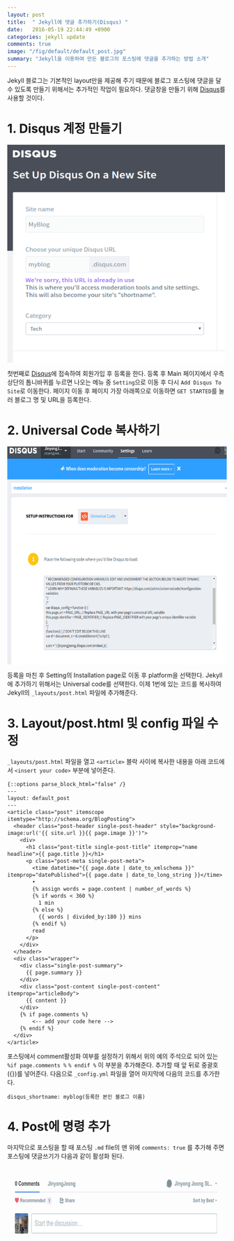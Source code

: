 ```yaml
---
layout: post
title:  " Jekyll에 댓글 추가하기(Disqus) "
date:   2016-05-19 22:44:49 +0900
categories: jekyll update
comments: true
image: "/fig/default/default_post.jpg"
summary: "Jekyll을 이용하여 만든 블로그의 포스팅에 댓글을 추가하는 방법 소개"
---
```


Jekyll 블로그는 기본적인 layout만을 제공해 주기 때문에 블로그 포스팅에 댓글을 달 수 있도록 만들기 위해서는 추가적인 작업이 필요하다. 댓글창을 만들기 위해 [Disqus](https://disqus.com/)를 사용할 것이다. 

# 1. Disqus 계정 만들기
<img align="middle" src="/fig/post/add_comment_to_post/fig1.png" width="500" height="500px">

첫번째로 [Disqus](https://disqus.com/)에 접속하여 회원가입 후 등록을 한다. 등록 후 Main 페이지에서 우측 상단의 톱니바퀴를 누르면 나오는 메뉴 중 `Setting`으로 이동 후 다시 `Add Disqus To Site`로 이동한다. 페이지 이동 후 페이지 가장 아래쪽으로 이동하면 `GET STARTED`를 눌러 블로그 명 및 URL을 등록한다. 


# 2. Universal Code 복사하기
<img align="middle" src="/fig/post/add_comment_to_post/fig2.png" width="800" height="500px">


등록을 마친 후 Setting의 Installation page로 이동 후 platform을 선택한다. Jekyll에 추가하기 위해서는 Universal code를 선택한다. 이제 1번에 있는 코드를 복사하여 Jekyll의 `_layouts/post.html` 파일에 추가해준다. 


# 3. Layout/post.html 및 config 파일 수정


`_layouts/post.html` 파일을 열고 `<article>` 블락 사이에 복사한 내용을 아래 코드에서 `<insert your code>` 부분에 넣어준다. 

```
{::options parse_block_html="false" /}
---
layout: default_post
---
<article class="post" itemscope itemtype="http://schema.org/BlogPosting">
  <header class="post-header single-post-header" style="background-image:url('{{ site.url }}{{ page.image }}')">
    <div>
      <h1 class="post-title single-post-title" itemprop="name headline">{{ page.title }}</h1>
      <p class="post-meta single-post-meta">
        <time datetime="{{ page.date | date_to_xmlschema }}" itemprop="datePublished">{{ page.date | date_to_long_string }}</time>
        •
        {% assign words = page.content | number_of_words %}
        {% if words < 360 %}
          1 min
        {% else %}
          {{ words | divided_by:180 }} mins
        {% endif %}
        read
      </p>
    </div>
  </header>
  <div class="wrapper">
    <div class="single-post-summary">
      {{ page.summary }}
    </div>
    <div class="post-content single-post-content" itemprop="articleBody">
      {{ content }}
    </div>
    {% if page.comments %}
        <-- add your code here -->
    {% endif %}
  </div>
</article>

```

포스팅에서 comment활성화 여부를 설정하기 위해서 위의 예의 주석으로 되어 있는 `%if page.comments %` `% endif %` 이 부분을 추가해준다. 추가할 때 앞 뒤로 중괄호({})를 넣어준다. 다음으로 `_config.yml` 파일을 열어 마지막에 다음의 코드를 추가한다. 

```
disqus_shortname: myblog(등록한 본인 블로그 이름)
```

# 4. Post에 명령 추가

마지막으로 포스팅을 할 때 포스팅 `.md` file의 맨 위에 `comments: true` 를 추가해 주면 포스팅에 댓글쓰기가 다음과 같이 활성화 된다. 

<img align="middle" src="/fig/post/add_comment_to_post/fig3.png" width="800" height="200px">



